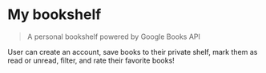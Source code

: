 # My bookshelf
 > A personal bookshelf powered by Google Books API
 
User can create an account, save books to their private shelf, mark them as read or unread, filter, and rate their favorite books!